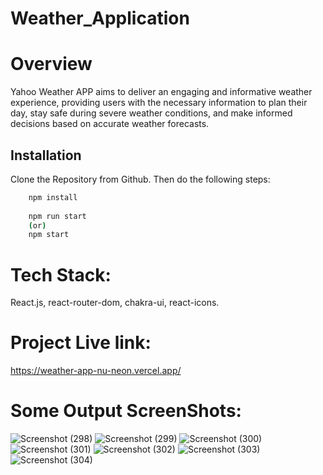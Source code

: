 # Weather_Application

# Overview
Yahoo Weather APP aims to deliver an engaging and informative weather experience, providing users with the necessary information to plan their day, stay safe during severe weather conditions, and make informed decisions based on accurate weather forecasts.

## Installation

Clone the Repository from Github. Then do the following steps:

```bash
    npm install
    
    npm run start
    (or)
    npm start
```
# Tech Stack:
React.js, react-router-dom, chakra-ui, react-icons.

# Project Live link:
https://weather-app-nu-neon.vercel.app/

# Some Output ScreenShots:
![Screenshot (298)](https://github.com/Pushpendra-1697/Weather_Application/assets/104748364/25cb76a2-8447-4e3c-b564-e6a8a63eb67a)
![Screenshot (299)](https://github.com/Pushpendra-1697/Weather_Application/assets/104748364/0f3fb88b-f7e5-4deb-a8ed-9d9f2a89b447)
![Screenshot (300)](https://github.com/Pushpendra-1697/Weather_Application/assets/104748364/ba7054a0-e855-4e57-82f3-c3be87a65e55)
![Screenshot (301)](https://github.com/Pushpendra-1697/Weather_Application/assets/104748364/389fbb80-9522-4578-b330-fa4f25f206e9)
![Screenshot (302)](https://github.com/Pushpendra-1697/Weather_Application/assets/104748364/d32637b3-15aa-472d-8d7f-6c0098313b42)
![Screenshot (303)](https://github.com/Pushpendra-1697/Weather_Application/assets/104748364/039359d0-a22c-4476-afe9-5f5ad1614ca1)
![Screenshot (304)](https://github.com/Pushpendra-1697/Weather_Application/assets/104748364/87330861-5ed1-4896-8fef-6facab047a44)
